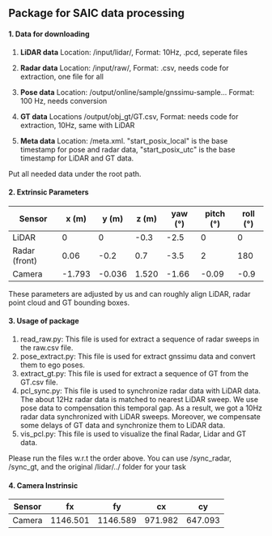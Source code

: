 ## Package for SAIC data processing



#### 1. Data for downloading

1. **LiDAR data**  Location: /input/lidar/, Format: 10Hz, .pcd, seperate files

2.  **Radar data**  Location: /input/raw/, Format: .csv, needs code for extraction, one file for all
3.  **Pose data** Location: /output/online/sample/gnssimu-sample... Format: 100 Hz, needs conversion
4.  **GT data** Locations /output/obj_gt/GT.csv,  Format: needs code for extraction,  10Hz, same with LiDAR
5.  **Meta data** Location: /meta.xml. "start_posix_local" is the base timestamp for pose and radar data, "start_posix_utc" is the base timestamp for LiDAR and GT data.

Put all needed data under the root path.



#### 2. Extrinsic Parameters 

| Sensor        | x (m) | y (m) | z (m) | yaw (°) | pitch (°) | roll (°) |
| ------------- | ----- | ----- | ----- | ------- | --------- | -------- |
| LiDAR         | 0     | 0     | -0.3  | -2.5    | 0         | 0        |
| Radar (front) | 0.06  | -0.2  | 0.7   | -3.5    | 2         | 180      |
| Camera        | -1.793| -0.036| 1.520 | -1.66   | -0.09     | -0.9     |

These parameters are adjusted by us and can roughly align LiDAR, radar point cloud and GT bounding boxes.



#### 3. Usage of package

1. read_raw.py: This file is used for extract a sequence of radar sweeps in the raw.csv file. 
2. pose_extract.py: This file is used for extract gnssimu data and convert them to ego poses.
3. extract_gt.py: This file is used for extract a sequence of GT from the GT.csv file. 
4. pcl_sync.py: This file is used to synchronize radar data with LiDAR data. The about 12Hz radar data is matched to nearest LiDAR sweep. We use pose data to compensation this temporal gap. As a result, we got a 10Hz radar data synchronized with LiDAR sweeps. Moreover, we compensate some delays of GT data and synchronize them to LiDAR data.
5. vis_pcl.py: This file is used to visualize the final Radar, Lidar and GT data. 

Please run the files w.r.t the order above. You can use /sync_radar, /sync_gt, and the original /lidar/../ folder for your task

#### 4. Camera Instrinsic
| Sensor        | fx        | fy       | cx       | cy        | 
| ------------- | --------- | -------- | -------- | --------- |
| Camera        | 1146.501  | 1146.589 | 971.982  | 647.093   | 